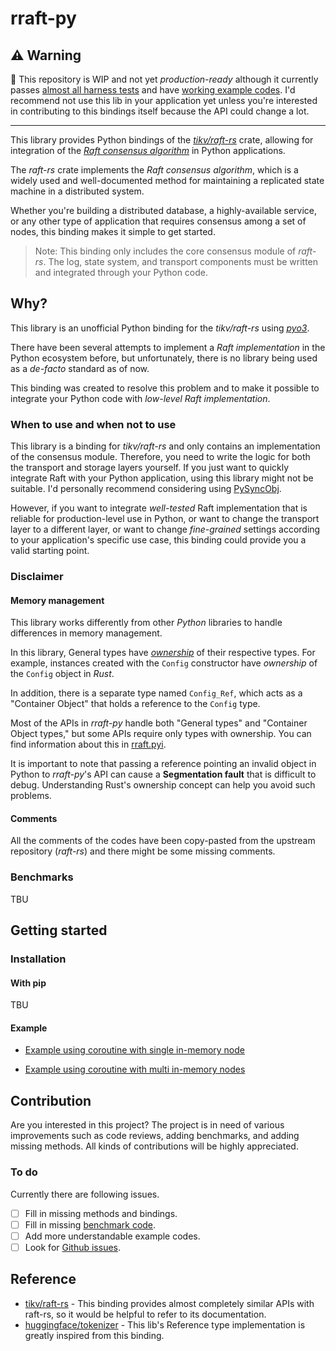 # rraft-py

## ⚠️ Warning

🚧 This repository is WIP and not yet *production-ready* although it currently passes [almost all harness tests](https://github.com/lablup/rraft-py/tree/main/harness) and have [working example codes](https://github.com/lablup/rraft-py/tree/main/example). I'd recommend not use this lib in your application yet unless you're interested in contributing to this bindings itself because the API could change a lot.

---

This library provides Python bindings of the *[tikv/raft-rs](https://github.com/tikv/raft-rs)* crate, allowing for integration of the [*Raft consensus algorithm*](https://en.wikipedia.org/wiki/Raft_(algorithm)) in Python applications.

The *raft-rs* crate implements the *Raft consensus algorithm*, which is a widely used and well-documented method for maintaining a replicated state machine in a distributed system.

Whether you're building a distributed database, a highly-available service, or any other type of application that requires consensus among a set of nodes, this binding makes it simple to get started.

> Note: This binding only includes the core consensus module of *raft-rs*. The log, state system, and transport components must be written and integrated  through your Python code.

## Why?

This library is an unofficial Python binding for the *tikv/raft-rs* using *[pyo3](https://github.com/PyO3/pyo3)*.

There have been several attempts to implement a *Raft implementation* in the Python ecosystem before, but unfortunately, there is no library being used as a *de-facto* standard as of now.

This binding was created to resolve this problem and to make it possible to integrate your Python code with *low-level Raft implementation*.

### When to use and when not to use

This library is a binding for *tikv/raft-rs* and only contains an implementation of the consensus module. Therefore, you need to write the logic for both the transport and storage layers yourself. If you just want to quickly integrate Raft with your Python application, using this library might not be suitable. I'd personally recommend considering using [PySyncObj](https://github.com/bakwc/PySyncObj).

However, if you want to integrate *well-tested* Raft implementation that is reliable for production-level use in Python, or want to change the transport layer to a different layer, or want to change *fine-grained* settings according to your application's specific use case, this binding could provide you a valid starting point.

### Disclaimer

#### Memory management

This library works differently from other *Python* libraries to handle differences in memory management.

In this library, General types have [*ownership*](https://doc.rust-lang.org/book/ch04-01-what-is-ownership.html) of their respective types. For example, instances created with the `Config` constructor have *ownership* of the `Config` object in *Rust*.

In addition, there is a separate type named `Config_Ref`, which acts as a "Container Object" that holds a reference to the `Config` type.

Most of the APIs in *rraft-py* handle both "General types" and "Container Object types," but some APIs require only types with ownership. You can find information about this in [rraft.pyi](https://github.com/lablup/rraft-py/blob/main/rraft.pyi).

It is important to note that passing a reference pointing an invalid object in Python to *rraft-py*'s API can cause a **Segmentation fault** that is difficult to debug. Understanding Rust's ownership concept can help you avoid such problems.

#### Comments

All the comments of the codes have been copy-pasted from the upstream repository (*raft-rs*) and there might be some missing comments.

### Benchmarks

TBU

## Getting started

### Installation

#### With pip

TBU

<!--
$ pip install rraft-py
``` -->

#### Example

- [Example using coroutine with single in-memory node](https://github.com/lablup/rraft-py/blob/main/example/single_mem_node/use_coroutine.py)

- [Example using coroutine with multi in-memory nodes](https://github.com/lablup/rraft-py/blob/main/example/multi_mem_node/main.py)

## Contribution

Are you interested in this project? The project is in need of various improvements such as code reviews, adding benchmarks, and adding missing methods. All kinds of contributions will be highly appreciated.

### To do

Currently there are following issues.

- [ ] Fill in missing methods and bindings.
- [ ] Fill in missing [benchmark code](https://github.com/lablup/rraft-py/blob/main/benches/suites/raw_node.py).
- [ ] Add more understandable example codes.
- [ ] Look for [Github issues](https://github.com/lablup/rraft-py/issues?q=is%3Aopen).

## Reference

- [tikv/raft-rs](https://docs.rs/raft/latest/raft) - This binding provides almost completely similar APIs with raft-rs, so it would be helpful to refer to its documentation.
- [huggingface/tokenizer](https://github.com/huggingface/tokenizers/tree/main/bindings/python) - This lib's Reference type implementation is greatly inspired from this binding.
